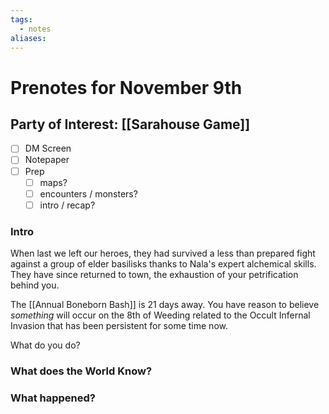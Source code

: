 ```yaml
---
tags:
  - notes
aliases:
---
```


# Prenotes for November 9th
## Party of Interest: [[Sarahouse Game]]
- [ ] DM Screen
- [ ] Notepaper
- [ ] Prep
	- [ ] maps?
	- [ ] encounters / monsters?
	- [ ] intro / recap?

### Intro
When last we left our heroes, they had survived a less than prepared fight against a group of elder basilisks thanks to Nala's expert alchemical skills. They have since returned to town, the exhaustion of your petrification behind you. 

The [[Annual Boneborn Bash]] is 21 days away. You have reason to believe *something* will occur on the 8th of Weeding related to the Occult Infernal Invasion that has been persistent for some time now. 

What do you do?

### What does the World Know?


### What happened?